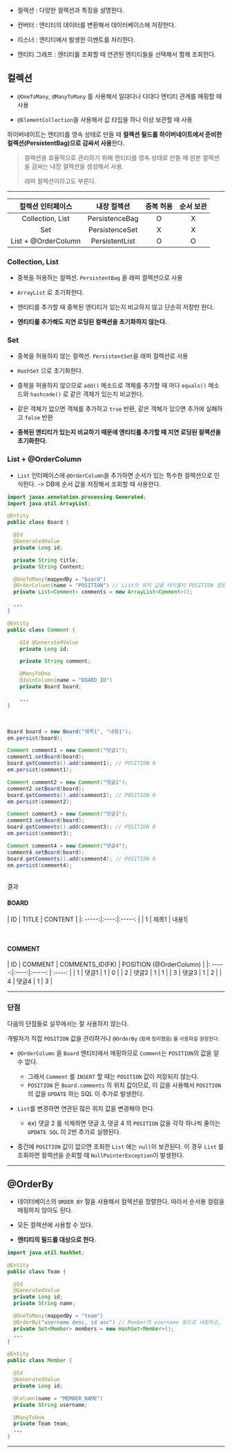 - 컬렉션 : 다양한 컬렉션과 특징을 설명한다.


- 컨버터 : 엔티티의 데이터를 변환해서 데이터베이스에 저장한다.


- 리스너 : 엔티티에서 발생한 이벤트를 처리한다.


- 엔티티 그래프 : 엔티티를 조회할 때 연관된 엔티티들을 선택해서 함께 조회한다.


## 컬렉션

- `@OneToMany`, `@ManyToMany` 를 사용해서 일대다나 다대다 엔티티 관계를 매핑할 때 사용


- `@ElementCollection`을 사용해서 값 타입을 하나 이상 보관할 때 사용


하이버네이트는 엔티티를 영속 상태로 만들 때 **컬렉션 필드를 하이버네이트에서 준비한 컬렉션(PersistentBag)으로 감싸서 사용**한다.
> 컬렉션을 효율적으로 관리하기 위해 엔티티를 영속 상태로 만들 때 원본 컬렉션을 감싸는 내장 컬렉션을 생성해서 사용.
>
> 래퍼 컬렉션이라고도 부른다.

---

|    컬렉션 인터페이스    |    내장 컬렉션 | 중복 허용 | 순서 보관 |
| :----: | :------: | :-----: | :-----: |
| Collection, List | PersistenceBag | O | X |
| Set | PersistenceSet | X | X |
|List + @OrderColumn | PersistentList | O | O |


### Collection, List

- 중복을 허용하는 컬렉션. `PersistentBag` 을 래퍼 컬렉션으로 사용


- `ArrayList` 로 초기화한다.


- 엔티티를 추가할 때 중복된 엔티티가 있는지 비교하지 않고 단순히 저장만 한다.


- **엔티티를 추가해도 지연 로딩된 컬렉션을 초기화하지 않는다.**


### Set

- 중복을 허용하지 않는 컬렉션. `PersistentSet`을 래퍼 컬렉션로 사용


- `HashSet` 으로 초기화한다.


- 중복을 허용하지 않으므로 `add()` 메소드로 객체를 추가할 때 마다 `equals()` 메소드와 `hashcode()` 로 같은 객체가 있는지 비교한다.


- 같은 객체가 없으면 객체를 추가하고 `true` 반환, 같은 객체가 있으면 추가에 실패하고 `false` 반환


- **중복된 엔티티가 있는지 비교하기 때문에 엔티티를 추가할 때 지연 로딩된 컬렉션을 초기화한다.**


### List + @OrderColumn

- `List` 인터페이스에 `@OrderColumn`을 추가하면 순서가 있는 특수한 컬렉션으로 인식한다. -> DB에 순서 값을 저장해서 조회할 때 사용한다.

```java
import javax.annotation.processing.Generated;
import java.util.ArrayList;

@Entity
public class Board {

  @Id
  @GeneratedValue
  private Long id;

  private String title;
  private String Content;

  @OneToMany(mappedBy = "board")
  @OrderColumn(name = "POSITION") // List의 위치 값을 테이블의 POSITION 컬럼에 보관. 일대다 관계여서 다쪽에 저장
  private List<Comment> comments = new ArrayList<Comment>();

  ...
}

@Entity
public class Comment {

    @Id @GeneratedValue
    private Long id;

    private String comment;

    @ManyToOne
    @JoinColumn(name = "BOARD_ID")
    private Board board;

    ...
}
```

<br/>

```java
Board board = new Board("제목1", "내용1");
em.persist(board);

Comment comment1 = new Comment("댓글1");
comment1.setBoard(board);
board.getComments().add(comment1); // POSITION 0
em.persist(comment1);

Comment comment2 = new Comment("댓글2");
comment2.setBoard(board);
board.getComments().add(comment2); // POSITION 0
em.persist(comment2);

Comment comment3 = new Comment("댓글3");
comment3.setBoard(board);
board.getComments().add(comment3); // POSITION 0
em.persist(comment3);

Comment comment4 = new Comment("댓글4");
comment4.setBoard(board);
board.getComments().add(comment4); // POSITION 0
em.persist(comment4);
```


<br/> 결과 <br/>

#### BOARD

| ID | TITLE | CONTENT |
|: -----:|:----:|:-----: |
| 1 | 제목1 | 내용1|

<br/>

#### COMMENT
| ID | COMMENT | COMMENTS_ID(FK) | POSITION (@OrderColumn) |
|: -----:|:----:|:-----: | :----: |
| 1 | 댓글1 | 1 | 0 |
| 2 | 댓글2 | 1 | 1 |
| 3 | 댓글3 | 1 | 2 |
| 4 | 댓글4 | 1 | 3 |

---

### 단점
다음의 단점들로 실무에서는 잘 사용하지 않는다.

개발자가 직접 `POSITION` 값을 관리하거나 `@OrderBy` <small> (밑에 정리했음) <small/> <big>를 사용하길 권장한다.<big/>

- `@OrderColumn` 을 `Board` 엔티티에서 매핑하므로 `Comment`는 `POSITION`의 값을 알 수 없다.

    - 그래서 `Comment` 를 `INSERT` 할 때는 `POSITION` 값이 저장되지 않는다.
      <br/>
    - `POSITION` 은 `Board.comments` 의 위치 값이므로, 이 값을 사용해서 `POSITION`의 값을 `UPDATE` 하는 SQL 이 추가로 발생한다.


- `List`를 변경하면 연관된 많은 위치 값을 변경해야 한다.

    - ex) 댓글 2 를 삭제하면 댓글 3, 댓글 4 의 `POSITION` 값을 각각 하나씩 줄이는 `UPDATE SQL` 이 2번 추가로 실행된다.


- 중간에 `POSITION` 값이 없으면 조회한 `List` 에는 `null`이 보관된다. 이 경우 `List` 를 조회하면 컬렉션을 순회할 때 `NullPointerException`이 발생한다.

---

## @OrderBy

- 데이터베이스의 `ORDER BY` 절을 사용해서 컬렉션을 정렬한다. 따라서 순서용 컬럼을 매핑하지 않아도 된다.


- 모든 컬렉션에 사용할 수 있다.


- **엔티티의 필드를 대상으로 한다.**

```java
import java.util.HashSet;

@Entity
public class Team {

  @Id
  @GeneratedValue
  private Long id;
  private String name;

  @OneToMany(mappedBy = "team")
  @OrderBy("username desc, id asc") // Member의 username 필드로 내림차순, id로 오름차순 정렬
  private Set<Member> members = new HashSet<Member>();
  ...
}

@Entity
public class Member {

  @Id
  @GeneratedValue
  private Long id;

  @Column(name = "MEMBER_NAME")
  private String username;

  @ManyToOne
  private Team team;
  ...
}
```

---

